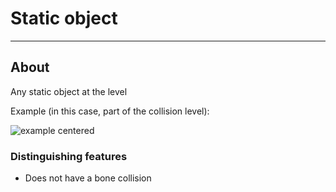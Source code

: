 # Static object

___

## About

Any static object at the level

Example (in this case, part of the collision level):

![example centered](../../../glossary/images/static_object.png)

### Distinguishing features

- Does not have a bone collision
